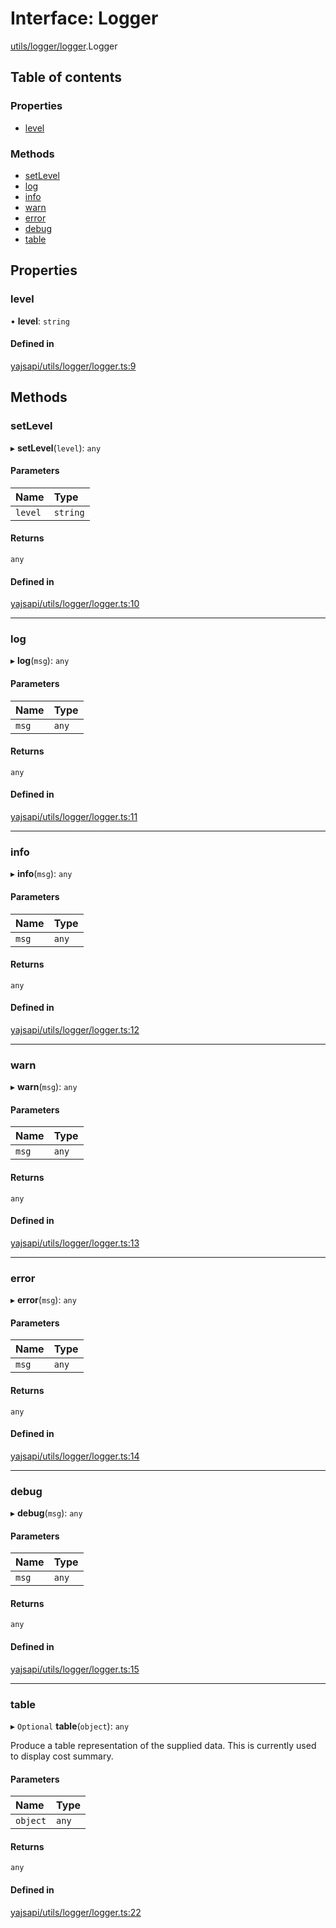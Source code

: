 # Interface: Logger

[utils/logger/logger](../modules/utils_logger_logger.md).Logger

## Table of contents

### Properties

- [level](utils_logger_logger.Logger.md#level)

### Methods

- [setLevel](utils_logger_logger.Logger.md#setlevel)
- [log](utils_logger_logger.Logger.md#log)
- [info](utils_logger_logger.Logger.md#info)
- [warn](utils_logger_logger.Logger.md#warn)
- [error](utils_logger_logger.Logger.md#error)
- [debug](utils_logger_logger.Logger.md#debug)
- [table](utils_logger_logger.Logger.md#table)

## Properties

### level

• **level**: `string`

#### Defined in

[yajsapi/utils/logger/logger.ts:9](https://github.com/golemfactory/yajsapi/blob/87b4066/yajsapi/utils/logger/logger.ts#L9)

## Methods

### setLevel

▸ **setLevel**(`level`): `any`

#### Parameters

| Name | Type |
| :------ | :------ |
| `level` | `string` |

#### Returns

`any`

#### Defined in

[yajsapi/utils/logger/logger.ts:10](https://github.com/golemfactory/yajsapi/blob/87b4066/yajsapi/utils/logger/logger.ts#L10)

___

### log

▸ **log**(`msg`): `any`

#### Parameters

| Name | Type |
| :------ | :------ |
| `msg` | `any` |

#### Returns

`any`

#### Defined in

[yajsapi/utils/logger/logger.ts:11](https://github.com/golemfactory/yajsapi/blob/87b4066/yajsapi/utils/logger/logger.ts#L11)

___

### info

▸ **info**(`msg`): `any`

#### Parameters

| Name | Type |
| :------ | :------ |
| `msg` | `any` |

#### Returns

`any`

#### Defined in

[yajsapi/utils/logger/logger.ts:12](https://github.com/golemfactory/yajsapi/blob/87b4066/yajsapi/utils/logger/logger.ts#L12)

___

### warn

▸ **warn**(`msg`): `any`

#### Parameters

| Name | Type |
| :------ | :------ |
| `msg` | `any` |

#### Returns

`any`

#### Defined in

[yajsapi/utils/logger/logger.ts:13](https://github.com/golemfactory/yajsapi/blob/87b4066/yajsapi/utils/logger/logger.ts#L13)

___

### error

▸ **error**(`msg`): `any`

#### Parameters

| Name | Type |
| :------ | :------ |
| `msg` | `any` |

#### Returns

`any`

#### Defined in

[yajsapi/utils/logger/logger.ts:14](https://github.com/golemfactory/yajsapi/blob/87b4066/yajsapi/utils/logger/logger.ts#L14)

___

### debug

▸ **debug**(`msg`): `any`

#### Parameters

| Name | Type |
| :------ | :------ |
| `msg` | `any` |

#### Returns

`any`

#### Defined in

[yajsapi/utils/logger/logger.ts:15](https://github.com/golemfactory/yajsapi/blob/87b4066/yajsapi/utils/logger/logger.ts#L15)

___

### table

▸ `Optional` **table**(`object`): `any`

Produce a table representation of the supplied data.
This is currently used to display cost summary.

#### Parameters

| Name | Type |
| :------ | :------ |
| `object` | `any` |

#### Returns

`any`

#### Defined in

[yajsapi/utils/logger/logger.ts:22](https://github.com/golemfactory/yajsapi/blob/87b4066/yajsapi/utils/logger/logger.ts#L22)

